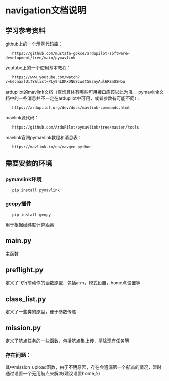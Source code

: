 # navigation文档说明

## 学习参考资料

github上的一个示例代码库：

       https://github.com/mustafa-gokce/ardupilot-software-development/tree/main/pymavlink

youtube上的一个使用基本教程：

       https://www.youtube.com/watch?v=kecnaxlUiTY&list=PLy9nLDKxDN68cwdt5EznyAul6R8mUSNou

ardupilot的mavlink文档（查询具体有哪些可用接口应该以此为准， pymavlink文档中的一些消息并不一定在ardupilot中可用，或者参数有可能不同）：

       https://ardupilot.org/dev/docs/mavlink-commands.html

mavlink源代码：

       https://github.com/ArduPilot/pymavlink/tree/master/tools

mavlink官网pymavlink教程和消息表：

       https://mavlink.io/en/mavgen_python

## 需要安装的环境

   ### pymavlink环境
       pip install pymavlink
   ### geopy插件
       pip install geopy
   用于根据经纬度计算距离

## main.py 
   主函数

## preflight.py
   定义了飞行前动作的函数原型，包括arm，模式设置，home点设置等
   
## class_list.py
   定义了一些类的原型，便于参数传递

## mission.py
   定义了航点任务的一些函数，包括航点集上传，清除现有任务等
   
### 存在问题：
其中mission_upload函数，由于不明原因，存在会遗漏第一个航点的情况，暂时通过设置一个无用航点来解决(建议设置home点)
